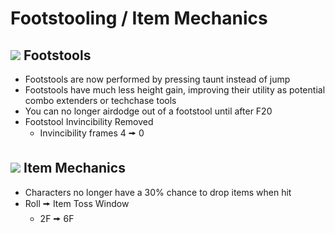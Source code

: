 # Footstooling / Item Mechanics

## ![](../images/Aspose.Words.f93ce4e3-25f6-48dc-9813-fc237aafe008.002.png) Footstools
- Footstools are now performed by pressing taunt instead of jump
- Footstools have much less height gain, improving their utility as potential combo extenders or techchase tools
- You can no longer airdodge out of a footstool until after F20
- Footstool Invincibility Removed
  - Invincibility frames 4 🠚 0

## ![](../images/Aspose.Words.f93ce4e3-25f6-48dc-9813-fc237aafe008.002.png) Item Mechanics
- Characters no longer have a 30% chance to drop items when hit
- Roll 🠚 Item Toss Window
  - 2F 🠚 6F